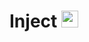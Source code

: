 <h1>Inject <a href="https://app.hackthebox.com/machines/513"><img src="./logo.png" width=27px /></a></h1>

<br>
<br>